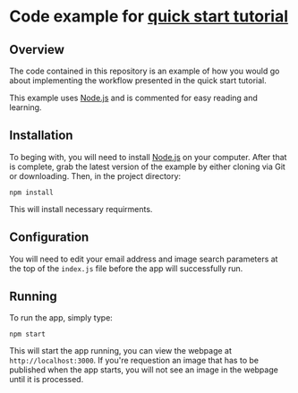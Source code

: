 # Code example for [quick start tutorial](http://docs.astrodigital.com/v1.0/docs/getting-started)

## Overview
The code contained in this repository is an example of how you would go about implementing the workflow presented in the quick start tutorial.

This example uses [Node.js](https://nodejs.org/) and is commented for easy reading and learning.

## Installation
To beging with, you will need to install [Node.js](https://nodejs.org/) on your computer. After that is complete, grab the latest version of the example by either cloning via Git or downloading. Then, in the project directory:

`npm install`

This will install necessary requirments.

## Configuration
You will need to edit your email address and image search parameters at the top of the `index.js` file before the app will successfully run.

## Running
To run the app, simply type:

`npm start`

This will start the app running, you can view the webpage at `http://localhost:3000`. If you're requestion an image that has to be published when the app starts, you will not see an image in the webpage until it is processed.